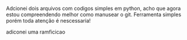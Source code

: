 Adcionei dois arquivos com codigos simples em python,
acho que agora estou compreendendo melhor como manusear o git.
Ferramenta simples porém toda atenção é nescessaria!


adiconei uma ramficicao 

